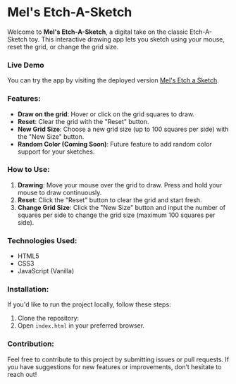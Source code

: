 # Mel's Etch-A-Sketch

Welcome to **Mel's Etch-A-Sketch**, a digital take on the classic Etch-A-Sketch toy. This interactive drawing app lets you sketch using your mouse, reset the grid, or change the grid size.

### Live Demo
You can try the app by visiting the deployed version [Mel's Etch a Sketch](https://mel418.github.io/Mel-Etch-A-Sketch/).

### Features:
- **Draw on the grid**: Hover or click on the grid squares to draw.
- **Reset**: Clear the grid with the "Reset" button.
- **New Grid Size**: Choose a new grid size (up to 100 squares per side) with the "New Size" button.
- **Random Color (Coming Soon)**: Future feature to add random color support for your sketches.

### How to Use:
1. **Drawing**: Move your mouse over the grid to draw. Press and hold your mouse to draw continuously.
2. **Reset**: Click the "Reset" button to clear the grid and start fresh.
3. **Change Grid Size**: Click the "New Size" button and input the number of squares per side to change the grid size (maximum 100 squares per side).

### Technologies Used:
- HTML5
- CSS3
- JavaScript (Vanilla)

### Installation:
If you'd like to run the project locally, follow these steps:
1. Clone the repository:  
2. Open `index.html` in your preferred browser.

### Contribution:
Feel free to contribute to this project by submitting issues or pull requests. If you have suggestions for new features or improvements, don’t hesitate to reach out!
